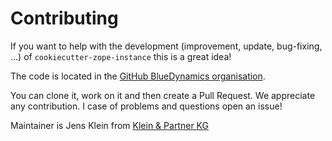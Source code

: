 Contributing
============

If you want to help with the development (improvement, update, bug-fixing, ...) of `cookiecutter-zope-instance` this is a great idea!

The code is located in the [GitHub BlueDynamics organisation](https://github.com/bluedynamics/cookieutter-zope-instance).

You can clone it, work on it and then create a Pull Request. We appreciate any contribution. I case of problems and questions open an issue!

Maintainer is Jens Klein from [Klein & Partner KG](https://kleinundpartner.at)
